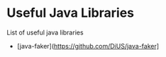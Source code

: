 # Useful Java Libraries
List of useful java libraries

* [java-faker](https://github.com/DiUS/java-faker]
